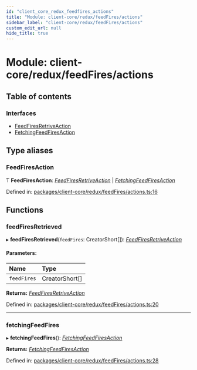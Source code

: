 ```yaml
---
id: "client_core_redux_feedfires_actions"
title: "Module: client-core/redux/feedFires/actions"
sidebar_label: "client-core/redux/feedFires/actions"
custom_edit_url: null
hide_title: true
---
```


# Module: client-core/redux/feedFires/actions

## Table of contents

### Interfaces

- [FeedFiresRetriveAction](../interfaces/client_core_redux_feedfires_actions.feedfiresretriveaction.md)
- [FetchingFeedFiresAction](../interfaces/client_core_redux_feedfires_actions.fetchingfeedfiresaction.md)

## Type aliases

### FeedFiresAction

Ƭ **FeedFiresAction**: [*FeedFiresRetriveAction*](../interfaces/client_core_redux_feedfires_actions.feedfiresretriveaction.md) \| [*FetchingFeedFiresAction*](../interfaces/client_core_redux_feedfires_actions.fetchingfeedfiresaction.md)

Defined in: [packages/client-core/redux/feedFires/actions.ts:16](https://github.com/xr3ngine/xr3ngine/blob/5c3dcaef1/packages/client-core/redux/feedFires/actions.ts#L16)

## Functions

### feedFiresRetrieved

▸ **feedFiresRetrieved**(`feedFires`: CreatorShort[]): [*FeedFiresRetriveAction*](../interfaces/client_core_redux_feedfires_actions.feedfiresretriveaction.md)

#### Parameters:

Name | Type |
:------ | :------ |
`feedFires` | CreatorShort[] |

**Returns:** [*FeedFiresRetriveAction*](../interfaces/client_core_redux_feedfires_actions.feedfiresretriveaction.md)

Defined in: [packages/client-core/redux/feedFires/actions.ts:20](https://github.com/xr3ngine/xr3ngine/blob/5c3dcaef1/packages/client-core/redux/feedFires/actions.ts#L20)

___

### fetchingFeedFires

▸ **fetchingFeedFires**(): [*FetchingFeedFiresAction*](../interfaces/client_core_redux_feedfires_actions.fetchingfeedfiresaction.md)

**Returns:** [*FetchingFeedFiresAction*](../interfaces/client_core_redux_feedfires_actions.fetchingfeedfiresaction.md)

Defined in: [packages/client-core/redux/feedFires/actions.ts:28](https://github.com/xr3ngine/xr3ngine/blob/5c3dcaef1/packages/client-core/redux/feedFires/actions.ts#L28)

